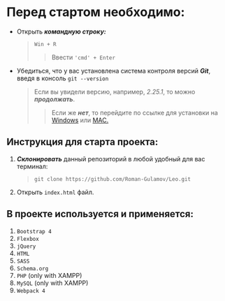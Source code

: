 # Перед стартом необходимо:
* Открыть ***командную строку:***
    > `Win + R`
    >>Ввести `'cmd' + Enter`
>                   
* Убедиться, что у вас установлена система контроля версий ***Git***, введя в консоль `git --version`
    >Если вы увидели версию, например, _2.25.1_, то можно ***продолжать***.
    >>Если же ***нет***, то перейдите по ссылке для установки на [Windows](https://gitforwindows.org/) или [MAC.](https://git-scm.com/download/mac)

## Инструкция для старта проекта:

1. ***Склонировать*** данный репозиторий в любой удобный для вас терминал:
    > `git clone https://github.com/Roman-Gulamov/Leo.git`
>                       
2. Открыть `index.html` файл.
## В проекте используется и применяется:
1. `Bootstrap 4`
2. `Flexbox`
3. `jQuery`
4. `HTML`
5. `SASS`
6. `Schema.org`
7. `PHP` (only with XAMPP)
8. `MySQL` (only with XAMPP)
9. `Webpack 4`
